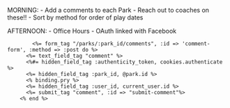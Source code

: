 MORNING:
    - Add a comments to each Park
        - Reach out to coaches on these!!
    - Sort by method for order of play dates

AFTERNOON:
    - Office Hours
    - OAuth linked with Facebook



            <%= form_tag "/parks/:park_id/comments", :id => 'comment-form', :method => :post do %>
          <%= text_field_tag "comment" %>
          <%#= hidden_field_tag :authenticity_token, cookies.authenticate %>
          <%= hidden_field_tag :park_id, @park.id %>
          <% binding.pry %>
          <%= hidden_field_tag :user_id, current_user.id %>
          <%= submit_tag "comment", :id => "submit-comment"%>
        <% end %>